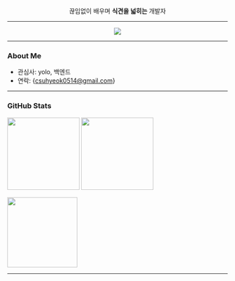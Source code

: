 <p align="center">
  끊임없이 배우며 <b>식견을 넓히는</b> 개발자
</p>

---

<p align="center">
  <img src="https://readme-typing-svg.herokuapp.com?size=22&duration=2500&pause=800&vCenter=true&width=650&lines=Python+%26+YOLOv11;Always+Expanding+My+Insight" />
</p>

---

### About Me
- 관심사: yolo, 백엔드
- 연락: {csuhyeok0514@gmail.com}

---

### GitHub Stats
<p>
  <img height="165" src="https://github-readme-stats.vercel.app/api?username={username}&show_icons=true&hide_title=true&include_all_commits=true" />
  <img height="165" src="https://streak-stats.demolab.com?user={username}&hide_current_streak=true&date_format=%5BY.%5Dn.j&card_width=380" />
</p>
<p>
  <img height="160" src="https://github-readme-stats.vercel.app/api/top-langs/?username={username}&layout=compact&langs_count=8" />
</p>

---

<!-- 선택: Snake 애니메이션은 workflow 필요
![snake gif](https://github.com/{rararnd4}/{rararnd4}/blob/output/github-contribution-grid-snake.svg)
-->
